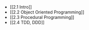 - [[2.1 Intro]]
- [[2.2 Object Oriented Programming]]
- [[2.3 Procedural Programming]]
- [[2.4 TDD, DDD]]